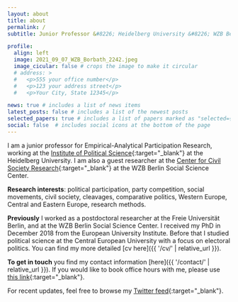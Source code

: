 ```yaml
---
layout: about
title: about
permalink: /
subtitle: Junior Professor &#8226; Heidelberg University &#8226; WZB Berlin Social Science Center

profile:
  align: left
  image: 2021_09_07_WZB_Borbath_2242.jpeg
  image_cicular: false # crops the image to make it circular
  # address: >
  #   <p>555 your office number</p>
  #   <p>123 your address street</p>
  #   <p>Your City, State 12345</p>

news: true # includes a list of news items
latest_posts: false # includes a list of the newest posts
selected_papers: true # includes a list of papers marked as "selected={true}"
social: false  # includes social icons at the bottom of the page
---
```


I am a junior professor for Empirical-Analytical Participation Research, working at the [Institute of Political Science](https://www.uni-heidelberg.de/politikwissenschaften/){:target="_blank"} at the Heidelberg University. I am also a guest researcher at the [Center for Civil Society Research](https://www.wzb.eu/en/research/trans-sectoral-research/center-for-civil-society-research){:target="_blank"} at the WZB Berlin Social Science Center.

__Research interests__: political participation, party competition, social movements, civil society, cleavages, comparative politics, Western Europe, Central and Eastern Europe, research methods.

__Previously__ I worked as a postdoctoral researcher at the Freie Universität Berlin, and at the WZB Berlin Social Science Center. I received my PhD in December 2018 from the European University Institute. Before that I studied political science at the Central European University with a focus on electoral politics. You can find my more detailed [cv here]({{ '/cv/' | relative_url }}).

__To get in touch__ you find my contact information [here]({{ '/contact/' | relative_url }}). If you would like to book office hours with me, please use [this link](https://calendly.com/endre-borbath/office-hour){:target="_blank"}. 

For recent updates, feel free to browse my [Twitter feed](https://twitter.com/eborbath){:target="_blank"}.
